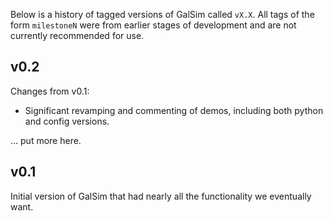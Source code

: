 Below is a history of tagged versions of GalSim called `vX.X`.  All tags of the form
`milestoneN` were from earlier stages of development and are not currently recommended for use.

v0.2
----

Changes from v0.1:

* Significant revamping and commenting of demos, including both python and config versions.

... put more here.

v0.1
----

Initial version of GalSim that had nearly all the functionality we eventually want.
